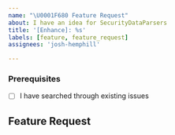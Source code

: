 ```yaml
---
name: "\U0001F680 Feature Request"
about: I have an idea for SecurityDataParsers
title: '[Enhance]: %s'
labels: [feature, feature_request]
assignees: 'josh-hemphill'

---
```


<!--

Have you read SecurityDataParsers's Code of Conduct? By filing an Issue, you are expected to comply with it, including treating everyone with respect: https://github.com/josh-hemphill/Security-Data-Parsers/.github/CODE_OF_CONDUCT.md

-->

### Prerequisites

  - [ ] I have searched through existing issues

## Feature Request

<!-- Please only describe one feature request in one single issue. -->
